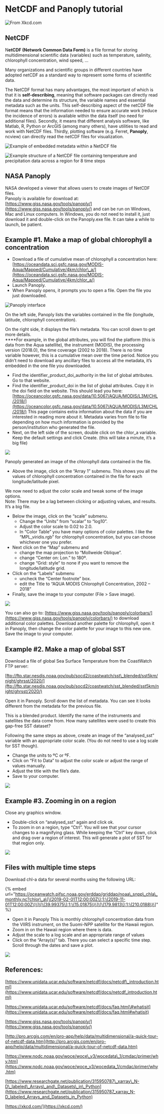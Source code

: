 # NetCDF and Panoply tutorial

![From Xkcd.com](../.gitbook/assets/image%20%2886%29.png)



## NetCDF

N**etCDF \(Network Common Data Form\)** is a file format for storing multidimensional scientific data \(variables\) such as temperature, salinity, chlorophyll concentration, wind speed, ...

Many organizations and scientific groups in different countries have adopted netCDF as a standard way to represent some forms of scientific data.

The NetCDF format has many advantages, the most important of which is that it is **self-describing**, meaning that software packages can directly read the data and determine its structure, the variable names and essential metadata such as the units. This self-describing aspect of the netCDF file format means that the information needed to ensure accurate work \(reduce the incidence of errors\) is available within the data itself \(no need for additional files\). Secondly, it means that different analysis software, like Matlab, R, Python or ArcGIS \(among many others\), have utilities to read and work with NetCDF files. Thirdly, plotting software \(e.g. Ferret, **Panoply**, ncview\) can directly read the netCDF files for visualization.

![Example of embedded metadata within a NetDCF file](../.gitbook/assets/image%20%2859%29.png)

![Example structure of a NetCDF file containing temperature and precipitation data across a region for 8 time steps](../.gitbook/assets/image%20%288%29.png)

## NASA Panoply

NASA developed a viewer that allows users to create images of NetCDF files.  
Panoply is available for download at: [https://www.giss.nasa.gov/tools/panoply/](https://www.giss.nasa.gov/tools/panoply/) and can be run on Windows, Mac and Linux computers. In Windows, you do not need to install it, just download it and double-click on the Panoply.exe file. It can take a while to launch, be patient.

## Example \#1. Make a map of global chlorophyll a concentration

* Download a file of cumulative mean of chlorophyll a concentration here: [https://oceandata.sci.gsfc.nasa.gov/MODIS-Aqua/Mapped/Cumulative/4km/chlor\_a/](https://oceandata.sci.gsfc.nasa.gov/MODIS-Aqua/Mapped/Cumulative/4km/chlor_a/)
* Launch Panoply. 
* When Panoply opens, it prompts you to open a file. Open the file you just downloaded.

![Panoply interface](../.gitbook/assets/image%20%2837%29.png)

On the left side, Panoply lists the variables contained in the file \(longitude, latitude, chlorophyll concentration\). 

On the right side, it displays the file’s metadata. You can scroll down to get more details.   
****For example, in the global attributes, you will find the platform \(this is data from the Aqua satellite\), the instrument \(MODIS\), the processing version \(2018.0\), the time coverage \(2002 to 2018\). There is no time variable however, this is a cumulative mean over the time period. Notice you didn’t need to download any ancillary files to access all the metadata, it’s embedded in the one file you downloaded.

* Find the identifier\_product\_doi\_authority in the list of global attributes. Go to that website. 
* Find the identifier\_product\_doi in the list of global attributes. Copy it in the doi field on the website. This should lead you here: [https://oceancolor.gsfc.nasa.gov/data/10.5067/AQUA/MODIS/L3M/CHL/2018/](https://oceancolor.gsfc.nasa.gov/data/10.5067/AQUA/MODIS/L3M/CHL/2018/)  This page contains extra information about the data if you are interested in reading more about it.  Metadata varies from file to file depending on how much information is provided by the person/institution who generated the file. 
* Next, on the left side of the screen, double click on the chlor\_a variable. Keep the default settings and click Create.  \(this will take a minute, it’s a big file\)

![](../.gitbook/assets/image%20%28175%29.png)

Panoply generated an image of the chlorophyll data contained in the file. 

* Above the image, click on the “Array 1” submenu.  This shows you all the values of chlorophyll concentration contained in the file for each longitude/latitude pixel. 

We now need to adjust the color scale and tweak some of the image options.   
Note: There may be a lag between clicking or adjusting values, and results. It’s a big file. 

* Below the image, click on the “scale” submenu. 
  * Change the “Units” from “scalar” to “log10”. 
  * Adjust the color scale to 0.02 to 2.0.
  * In “Color Table” you have many options of color palettes. I like the “MPL\_viridis.rgb” for chlorophyll concentration, but you can choose whichever one you prefer.  
* Next click on the “Map” submenu and 
  * change the map projection to “Mollweide Oblique”.
  * change “Center on: Lon.” to 180º.
  * change “Grid: style” to none if you want to remove the longitude/latitude grid.  
* Click on the “Labels” submenu 
  * uncheck the “Center footnote” box. 
  * edit the Title to “AQUA MODIS Chlorophyll Concentration, 2002 – 2018”  
* Finally, save the image to your computer \(File &gt; Save image\). 

![](../.gitbook/assets/image%20%2888%29.png)

You can also go to: [https://www.giss.nasa.gov/tools/panoply/colorbars/](https://www.giss.nasa.gov/tools/panoply/colorbars/) to download additional color palettes. Download another palette for chlorophyll, open it in Panoply, then change the color palette for your image to this new one. Save the image to your computer.

## Example \#2. Make a map of global SST

Download a file of global Sea Surface Temperature from the CoastWatch FTP server:

[ftp://ftp.star.nesdis.noaa.gov/pub/socd2/coastwatch/sst\_blended/sst5km/night/ghrsst/2020/](ftp://ftp.star.nesdis.noaa.gov/pub/socd2/coastwatch/sst_blended/sst5km/night/ghrsst/2020/)

Open it in Panoply. Scroll down the list of metadata. You can see it looks different from the metadata for the previous file. 

This is a blended product. Identify the name of the instruments and satellites the data come from. How many satellites were used to create this gap-free SST dataset? 

Following the same steps as above, create an image of the “analysed\_sst” variable with an appropriate color scale. \(You do not need to use a log scale for SST though\).

* Change the units to ºC or ºF. 
* Click on “Fit to Data” to adjust the color scale or adjust the range of values manually. 
* Adjust the title with the file’s date. 
* Save to your computer.

![](../.gitbook/assets/image%20%28100%29.png)

## Example \#3. Zooming in on a region

Close any graphics window. 

* Double-click on “analysed\_sst” again and click ok. 
* To zoom in on a region, type “Ctrl”. You will see that your cursor changes to a magnifying glass. While keeping the “Ctrl” key down, click and drag over a region of interest. This will generate a plot of SST for that region only.

![](../.gitbook/assets/image%20%28167%29.png)

## Files with multiple time steps

Download chl-a data for several months using the following URL:

{% embed url="https://oceanwatch.pifsc.noaa.gov/erddap/griddap/noaa\_snpp\_chla\_monthly.nc?chlor\_a\[\(2019-02-01T12:00:00Z\):1:\(2019-11-01T12:00:00Z\)\]\[\(39.99375\):1:\(15.01875\)\]\[\(179.9813\):1:\(210.0188\)\]" %}

* Open it in Panoply  This is monthly chlorophyll concentration data from the VIIRS instrument, on the Suomi-NPP satellite for the Hawaii region.
* Zoom in on the Hawaii region where there is data. 
* Adjust the scale to a log scale and an appropriate range of values 
* Click on the “Array\(s\)” tab. There you can select a specific time step. Scroll through the dates and save a plot.

![](../.gitbook/assets/image%20%28119%29.png)

## References:

 [https://www.unidata.ucar.edu/software/netcdf/docs/netcdf\_introduction.html](https://www.unidata.ucar.edu/software/netcdf/docs/netcdf_introduction.html) 

[https://www.unidata.ucar.edu/software/netcdf/docs/faq.html\#whatisit](https://www.unidata.ucar.edu/software/netcdf/docs/faq.html#whatisit)

[https://www.giss.nasa.gov/tools/panoply/](https://www.giss.nasa.gov/tools/panoply/) 

[http://pro.arcgis.com/en/pro-app/help/data/multidimensional/a-quick-tour-of-netcdf-data.htm](http://pro.arcgis.com/en/pro-app/help/data/multidimensional/a-quick-tour-of-netcdf-data.htm) 

[https://www.nodc.noaa.gov/woce/woce\_v3/wocedata\_1/cmdac/primer/why.htm](https://www.nodc.noaa.gov/woce/woce_v3/wocedata_1/cmdac/primer/why.htm) 

[https://www.researchgate.net/publication/315950787\_xarray\_N-D\_labeled\_Arrays\_and\_Datasets\_in\_Python](https://www.researchgate.net/publication/315950787_xarray_N-D_labeled_Arrays_and_Datasets_in_Python) 

[https://xkcd.com/](https://xkcd.com/)











